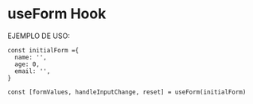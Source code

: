 # useForm Hook

EJEMPLO DE USO:

```
const initialForm ={
  name: '',
  age: 0,
  email: '',
}

const [formValues, handleInputChange, reset] = useForm(initialForm)

```
